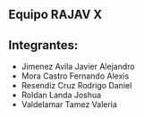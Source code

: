 ## Equipo RAJAV X

## Integrantes:

- Jimenez Avila Javier Alejandro
- Mora Castro Fernando Alexis
- Resendiz Cruz Rodrigo Daniel
- Roldan Landa Joshua
- Valdelamar Tamez Valeria
